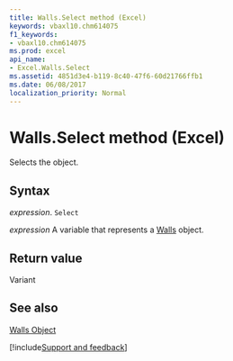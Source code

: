 ```yaml
---
title: Walls.Select method (Excel)
keywords: vbaxl10.chm614075
f1_keywords:
- vbaxl10.chm614075
ms.prod: excel
api_name:
- Excel.Walls.Select
ms.assetid: 4851d3e4-b119-8c40-47f6-60d21766ffb1
ms.date: 06/08/2017
localization_priority: Normal
---
```



# Walls.Select method (Excel)

Selects the object.


## Syntax

_expression_. `Select`

_expression_ A variable that represents a [Walls](./Excel.Walls-graph-property.md) object.


## Return value

Variant


## See also


[Walls Object](Excel.Walls(object).md)

[!include[Support and feedback](~/includes/feedback-boilerplate.md)]